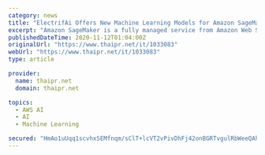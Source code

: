 ```yaml
---
category: news
title: "ElectrifAi Offers New Machine Learning Models for Amazon SageMaker"
excerpt: "Amazon SageMaker is a fully managed service from Amazon Web Services (AWS) that provides every developer and data scientist with the ability to build, train, and deploy ML models quickly. Delivering fast and reliable results, ElectrifAi is pleased to ..."
publishedDateTime: 2020-11-12T01:04:00Z
originalUrl: "https://www.thaipr.net/it/1033083"
webUrl: "https://www.thaipr.net/it/1033083"
type: article

provider:
  name: thaipr.net
  domain: thaipr.net

topics:
  - AWS AI
  - AI
  - Machine Learning

secured: "HmAo1uUqq1scvhxSEMfnqm/sClT+lcVT2vPivDhFj42onBGRTvgulRbWeeQAhwVfJrsOBeRebCt6/xJkmK9sMNw5pCkYR90hizCjsHOA8HIZW6L8cH+ABJfksiulhggHnNsZeqX+luMwbJjIwNuwJvfAkV5I70ajbz5SuDUNfEsRX37IVRYG9Uq6J5UYrcZWjA8uv+LjnTzTvZWora1grPeRv45OcTZPNzcaCMYebjSMYFvqBnb5nnlira5oo1VwrAnZ80y+WNrYao7fGPwqvFSx38IloIAF9pfek0I1IXJHut2JLRYCqxALJzTVtJOjZZOlOIV3nqPXFTRHFti2F7HTdwT5p12NNeuXaq19Quc=;A+QdUlmst6zK0yY0Pogkew=="
---
```


